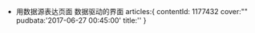 - 用数据源表达页面 数据驱动的界面
articles:{
    contentId:
    1177432
    cover:""
    pudbata:'2017-06-27 00:45:00'
    title:''
}